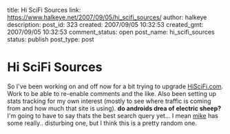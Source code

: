 title: Hi SciFi Sources
link: https://www.halkeye.net/2007/09/05/hi_scifi_sources/
author: halkeye
description: 
post_id: 323
created: 2007/09/05 10:32:53
created_gmt: 2007/09/05 10:32:53
comment_status: open
post_name: hi_scifi_sources
status: publish
post_type: post

# Hi SciFi Sources

So I've been working on and off now for a bit trying to upgrade [HiSciFi.com](http://www.hiscifi.com). Work to be able to re-enable comments and the like. Also been setting up stats tracking for my own interest (mostly to see where traffic is coming from and how much that site is using). **do androids drea of electric sheep?** I'm going to have to say thats the best search query yet... I mean [mike](http://www.slurrey.com) has some really.. disturbing one, but I think this is a pretty random one.